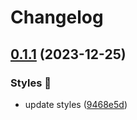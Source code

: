 # Changelog

## [0.1.1](https://github.com/hbstack/syntax-highlighting/compare/styles/rrt/v0.1.0...styles/rrt/v0.1.1) (2023-12-25)


### Styles 🎨

* update styles ([9468e5d](https://github.com/hbstack/syntax-highlighting/commit/9468e5d054f6c1775a1966bcf308506cebd2f804))
